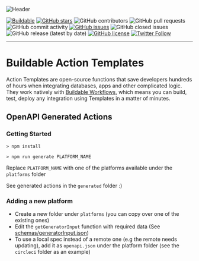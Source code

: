 ![Header](https://assets.buildable.dev/catalog/graphics/one-api-100-integrations.png)

[![Buildable](https://assets.buildable.dev/buildable-logos/powered-by-buildable.svg)](https://buildable.dev) [![GitHub stars](https://img.shields.io/github/stars/buildable/action-generator)](https://github.com/buildable/action-generator/stargazers) ![GitHub contributors](https://img.shields.io/github/contributors/buildable/action-generator) ![GitHub pull requests](https://img.shields.io/github/issues-pr-raw/buildable/action-generator) ![GitHub commit activity](https://img.shields.io/github/commit-activity/m/buildable/action-generator) [![GitHub issues](https://img.shields.io/github/issues/buildable/action-generator)](https://github.com/buildable/action-generator/issues) ![GitHub closed issues](https://img.shields.io/github/issues-closed/buildable/action-generator) ![GitHub release (latest by date)](https://img.shields.io/github/v/release/buildable/action-generator) [![GitHub license](https://img.shields.io/github/license/buildable/action-generator)](https://github.com/buildable/action-generator) [![Twitter Follow](https://img.shields.io/twitter/follow/BuildableHQ?style=social)](https://twitter.com/BuildableHQ)

---

# Buildable Action Templates

Action Templates are open-source functions that save developers hundreds of hours when integrating databases, apps and other complicated logic. They work natively with [Buildable Workflows](https://docs.buildable.dev/workflows/building-workflows), which means you can build, test, deploy any integration using Templates in a matter of minutes.

## OpenAPI Generated Actions

### Getting Started

`> npm install`

`> npm run generate PLATFORM_NAME`

Replace `PLATFORM_NAME` with one of the platforms available under the `platforms` folder

See generated actions in the `generated` folder :)

### Adding a new platform

- Create a new folder under `platforms` (you can copy over one of the existing ones)
- Edit the `getGeneratorInput` function with required data (See [schemas/generatorInput.json](schemas/generatorInput.json))
- To use a local spec instead of a remote one (e.g the remote needs updating), add it as `openapi.json` under the platform folder (see the `circleci` folder as an example)



